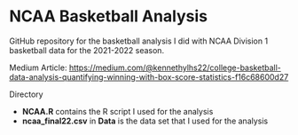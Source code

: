 # NCAA Basketball Analysis
GitHub repository for the basketball analysis I did with NCAA Division 1 basketball data for the 2021-2022 season.

Medium Article: https://medium.com/@kennethylhs22/college-basketball-data-analysis-quantifying-winning-with-box-score-statistics-f16c68600d27

Directory
- **NCAA.R** contains the R script I used for the analysis
- **ncaa_final22.csv** in **Data** is the data set that I used for the analysis
